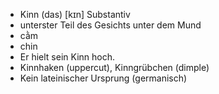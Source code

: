 - Kinn (das) [kɪn] Substantiv
- unterster Teil des Gesichts unter dem Mund
- cằm
- chin
- Er hielt sein Kinn hoch.
- Kinnhaken (uppercut), Kinngrübchen (dimple)  
- Kein lateinischer Ursprung (germanisch)